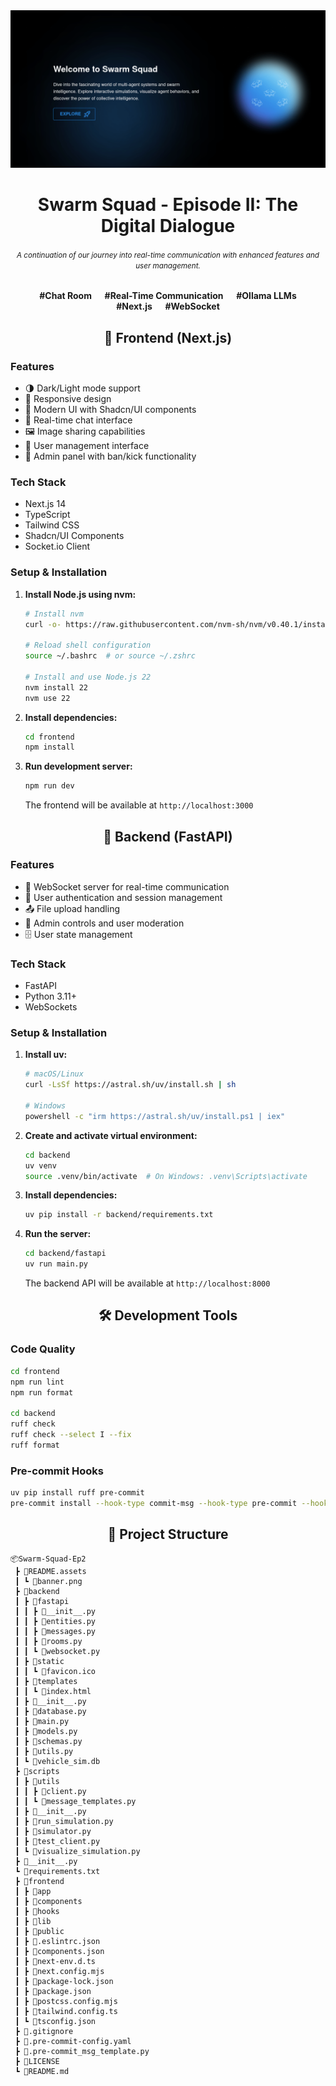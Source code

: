 <div align="center">
  <a href="https://github.com/Sang-Buster/Swarm-Squad"><img src="README.assets/banner.png?raw=true" /></a>
  <h1>Swarm Squad - Episode II: The Digital Dialogue</h1>
  <h6><small>A continuation of our journey into real-time communication with enhanced features and user management.</small></h6>
  <p><b>#Chat Room &emsp; #Real-Time Communication &emsp; #Ollama LLMs <br/>#Next.js &emsp; #WebSocket</b></p>
</div>

<div align="center">
  <h2>🎨 Frontend (Next.js)</h2>
</div>

### Features
- 🌗 Dark/Light mode support
- 📱 Responsive design
- 🎨 Modern UI with Shadcn/UI components
- 🔄 Real-time chat interface
- 🖼️ Image sharing capabilities
- 👥 User management interface
- 🚫 Admin panel with ban/kick functionality

### Tech Stack
- Next.js 14
- TypeScript
- Tailwind CSS
- Shadcn/UI Components
- Socket.io Client

### Setup & Installation

1. **Install Node.js using nvm:**
   ```bash
   # Install nvm
   curl -o- https://raw.githubusercontent.com/nvm-sh/nvm/v0.40.1/install.sh | bash
   
   # Reload shell configuration
   source ~/.bashrc  # or source ~/.zshrc
   
   # Install and use Node.js 22
   nvm install 22
   nvm use 22
   ```

2. **Install dependencies:**
   ```bash
   cd frontend
   npm install
   ```

3. **Run development server:**
   ```bash
   npm run dev
   ```
   The frontend will be available at `http://localhost:3000`

<div align="center">
  <h2>🔧 Backend (FastAPI)</h2>
</div>

### Features
- 🔌 WebSocket server for real-time communication
- 🔐 User authentication and session management
- 📤 File upload handling
- 👮 Admin controls and user moderation
- 🗄️ User state management

### Tech Stack
- FastAPI
- Python 3.11+
- WebSockets

### Setup & Installation

1. **Install uv:**
   ```bash
   # macOS/Linux
   curl -LsSf https://astral.sh/uv/install.sh | sh

   # Windows
   powershell -c "irm https://astral.sh/uv/install.ps1 | iex"
   ```

2. **Create and activate virtual environment:**
   ```bash
   cd backend
   uv venv
   source .venv/bin/activate  # On Windows: .venv\Scripts\activate
   ```

3. **Install dependencies:**
   ```bash
   uv pip install -r backend/requirements.txt
   ```

4. **Run the server:**
   ```bash
   cd backend/fastapi
   uv run main.py
   ```
   The backend API will be available at `http://localhost:8000`

<div align="center">
  <h2>🛠️ Development Tools</h2>
</div>

### Code Quality
```bash
cd frontend
npm run lint
npm run format

cd backend
ruff check
ruff check --select I --fix
ruff format
```

### Pre-commit Hooks
```bash
uv pip install ruff pre-commit
pre-commit install --hook-type commit-msg --hook-type pre-commit --hook-type pre-push
```

<div align="center">
  <h2>📁 Project Structure</h2>
</div>

```
📦Swarm-Squad-Ep2
 ┣ 📂README.assets
 ┃ ┗ 📄banner.png
 ┣ 📂backend
 ┃ ┣ 📂fastapi
 ┃ ┃ ┣ 📄__init__.py
 ┃ ┃ ┣ 📄entities.py
 ┃ ┃ ┣ 📄messages.py
 ┃ ┃ ┣ 📄rooms.py
 ┃ ┃ ┗ 📄websocket.py
 ┃ ┣ 📂static
 ┃ ┃ ┗ 📄favicon.ico
 ┃ ┣ 📂templates
 ┃ ┃ ┗ 📄index.html
 ┃ ┣ 📄__init__.py
 ┃ ┣ 📄database.py
 ┃ ┣ 📄main.py
 ┃ ┣ 📄models.py
 ┃ ┣ 📄schemas.py
 ┃ ┣ 📄utils.py
 ┃ ┗ 📄vehicle_sim.db
 ┣ 📂scripts
 ┃ ┣ 📂utils
 ┃ ┃ ┣ 📄client.py
 ┃ ┃ ┗ 📄message_templates.py
 ┃ ┣ 📄__init__.py
 ┃ ┣ 📄run_simulation.py
 ┃ ┣ 📄simulator.py
 ┃ ┣ 📄test_client.py
 ┃ ┗ 📄visualize_simulation.py
 ┣ 📄__init__.py
 ┗ 📄requirements.txt
 ┣ 📂frontend
 ┃ ┣ 📂app
 ┃ ┣ 📂components
 ┃ ┣ 📂hooks
 ┃ ┣ 📂lib
 ┃ ┣ 📂public
 ┃ ┣ 📄.eslintrc.json
 ┃ ┣ 📄components.json
 ┃ ┣ 📄next-env.d.ts
 ┃ ┣ 📄next.config.mjs
 ┃ ┣ 📄package-lock.json
 ┃ ┣ 📄package.json
 ┃ ┣ 📄postcss.config.mjs
 ┃ ┣ 📄tailwind.config.ts
 ┃ ┗ 📄tsconfig.json
 ┣ 📄.gitignore
 ┣ 📄.pre-commit-config.yaml
 ┣ 📄.pre-commit_msg_template.py
 ┣ 📄LICENSE
 ┗ 📄README.md
```
